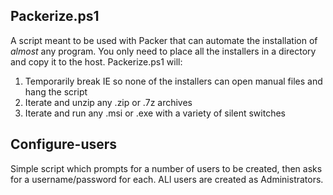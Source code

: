 ## Packerize.ps1
A script meant to be used with Packer that can automate the installation of *almost* any program. You only need to place all the installers in a directory and copy it to the host. Packerize.ps1 will:
1. Temporarily break IE so none of the installers can open manual files and hang the script 
2. Iterate and unzip any .zip or .7z archives
3. Iterate and run any .msi or .exe with a variety of silent switches 

## Configure-users
Simple script which prompts for a number of users to be created, then asks for a username/password for each. ALl users are created as Administrators. 